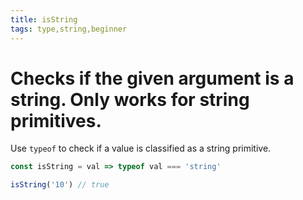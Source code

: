 ```yaml
---
title: isString
tags: type,string,beginner
---
```


# Checks if the given argument is a string. Only works for string primitives.

Use `typeof` to check if a value is classified as a string primitive.

```js
const isString = val => typeof val === 'string'
```

```js
isString('10') // true
```
